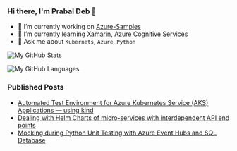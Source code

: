 <!--
**prabdeb/prabdeb** is a ✨ _special_ ✨ repository because its `README.md` (this file) appears on your GitHub profile.

Here are some ideas to get you started:

- 🔭 I’m currently working on ...
- 🌱 I’m currently learning ...
- 👯 I’m looking to collaborate on ...
- 🤔 I’m looking for help with ...
- 💬 Ask me about ...
- 📫 How to reach me: ...
- 😄 Pronouns: ...
- ⚡ Fun fact: ...
-->

### Hi there, I'm Prabal Deb 👋

- 🔭 I’m currently working on [Azure-Samples](https://github.com/Azure-Samples)
- 🌱 I’m currently learning [Xamarin](https://dotnet.microsoft.com/apps/xamarin), [Azure Cognitive Services](https://azure.microsoft.com/en-in/services/cognitive-services)
- 💬 Ask me about `Kubernets`, `Azure`, `Python`

![My GitHub Stats](https://github-readme-stats.vercel.app/api/?username=prabdeb&count_private=true&theme=solarized-light&showicons=true&show_icons=true&include_all_commits=true)

![My GitHub Languages](https://github-readme-stats.vercel.app/api/top-langs/?username=prabdeb&langs_count=5&theme=solarized-light&hide=Perl,CSS,HTML&layout=compact)

### Published Posts

- [Automated Test Environment for Azure Kubernetes Service (AKS) Applications — using kind](https://medium.com/microsoftazure/automated-test-environment-for-azure-kubernetes-service-aks-applications-using-kind-f9fdbd2e8894)
- [Dealing with Helm Charts of micro-services with interdependent API end points](https://medium.com/@prbldeb/dealing-with-helm-charts-of-micro-services-with-interdependent-api-end-points-2fe9b508e484)
- [Mocking during Python Unit Testing with Azure Event Hubs and SQL Database](https://medium.com/@prbldeb/mocking-during-python-unit-testing-with-azure-event-hubs-and-sql-database-d32ee6b9ebcc)
